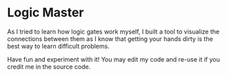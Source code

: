 # Logic Master

As I tried to learn how logic gates work myself, I built a tool to visualize the connections between them as I know that getting your hands dirty is the best way to learn difficult problems.

Have fun and experiment with it! You may edit my code and re-use it if you credit me in the source code.
